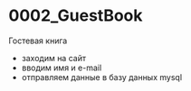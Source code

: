 # 0002_GuestBook

Гостевая книга

- заходим на сайт
- вводим имя и e-mail
- отправляем данные в базу данных mysql